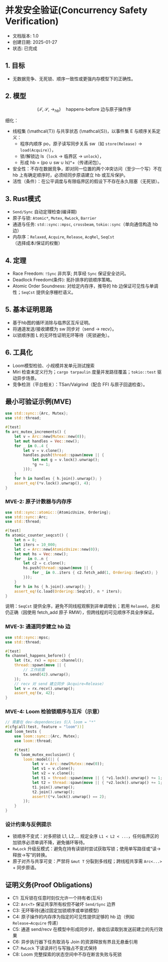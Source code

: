 # 并发安全验证(Concurrency Safety Verification)

- 文档版本: 1.0  
- 创建日期: 2025-01-27  
- 状态: 已完成

## 1. 目标

- 无数据竞争、无死锁、顺序一致性或更强内存模型下的正确性。

## 2. 模型

```math
(\mathcal{T},\ \mathcal{S},\ \rightarrow_{hb}) \quad \text{happens-before 边与原子操作序}
```

细化：

- 线程集 \(\mathcal{T}\) 与共享状态 \(\mathcal{S}\)，以事件集 E 与顺序关系定义：
  - 程序内顺序 po，原子读写同步关系 sw（如 `store(Release)` → `load(Acquire)`），
  - 锁/解锁边 ls（`lock` → 临界区 → `unlock`），
  - 形成 hb = (po ∪ sw ∪ ls)^+（传递闭包）。
- 安全性：不存在数据竞争，即对同一位置的两个冲突访问（至少一个写）不在 hb 上有确定顺序时，必须经同步原语建立 hb 或互斥保护。
- 活性（条件）：在公平调度与有限临界区的假设下不存在永久阻塞（无死锁）。

## 3. Rust模式

- `Send/Sync` 自动定理检查(编译期)
- 原子与锁: `Atomic*`, `Mutex`, `RwLock`, `Barrier`
- 通道与任务: `std::sync::mpsc`, `crossbeam`, `tokio::sync`（单向通信构造 hb 边）
- 内存序：`Relaxed`, `Acquire`, `Release`, `AcqRel`, `SeqCst`（选择成本/保证的权衡）

## 4. 定理

- Race Freedom: `!Sync` 非共享; 共享经 `Sync` 保证安全访问。
- Deadlock Freedom(条件): 拓扑排序的锁顺序策略。
- Atomic Order Soundness: 对给定内存序，推导的 hb 边保证可见性与单调性；`SeqCst` 提供全序栅栏语义。

## 5. 基本证明思路

- 基于hb图的循环消除与临界区互斥证明。
- 将通道发送/接收建模为 sw 同步对（send → recv）。
- 以锁顺序图 L 的无环性证明无环等待（死锁避免）。

## 6. 工具化

- Loom模型检验、小规模并发单元测试搜索
- Miri 检查未定义行为；`cargo tarpaulin` 度量并发路径覆盖；`tokio::test` 驱动异步场景。
- 竞争检测（平台相关）：TSan/Valgrind（配合 FFI 与原子回退检查）。

## 最小可验证示例(MVE)

```rust
use std::sync::{Arc, Mutex};
use std::thread;

#[test]
fn arc_mutex_increments() {
    let v = Arc::new(Mutex::new(0));
    let mut handles = Vec::new();
    for _ in 0..4 {
        let v = v.clone();
        handles.push(thread::spawn(move || {
            let mut g = v.lock().unwrap();
            *g += 1;
        }));
    }
    for h in handles { h.join().unwrap(); }
    assert_eq!(*v.lock().unwrap(), 4);
}
```

### MVE-2: 原子计数器与内存序

```rust
use std::sync::atomic::{AtomicUsize, Ordering};
use std::sync::Arc;
use std::thread;

#[test]
fn atomic_counter_seqcst() {
    let n = 8;
    let iters = 10_000;
    let c = Arc::new(AtomicUsize::new(0));
    let mut hs = Vec::new();
    for _ in 0..n {
        let c2 = c.clone();
        hs.push(thread::spawn(move || {
            for _ in 0..iters { c2.fetch_add(1, Ordering::SeqCst); }
        }));
    }
    for h in hs { h.join().unwrap(); }
    assert_eq!(c.load(Ordering::SeqCst), n * iters);
}
```

说明：`SeqCst` 提供全序，避免不同线程观察到非单调增长；若用 `Relaxed`，总和仍正确（因使用 fetch_add 原子 RMW），但跨线程的可见顺序不具全序保证。

### MVE-3: 通道同步建立 hb 边

```rust
use std::sync::mpsc;
use std::thread;

#[test]
fn channel_happens_before() {
    let (tx, rx) = mpsc::channel();
    thread::spawn(move || {
        // 工作前置
        tx.send(42).unwrap();
    });
    // recv 对 send 建立同步（Acquire←Release）
    let v = rx.recv().unwrap();
    assert_eq!(v, 42);
}
```

### MVE-4: Loom 检验锁顺序与互斥（示意）

```rust
// 需要在 dev-dependencies 引入 loom = "*"
#[cfg(all(test, feature = "loom"))]
mod loom_tests {
    use loom::sync::{Arc, Mutex};
    use loom::thread;

    #[test]
    fn loom_mutex_exclusion() {
        loom::model(|| {
            let v = Arc::new(Mutex::new(0));
            let v1 = v.clone();
            let v2 = v.clone();
            let t1 = thread::spawn(move || { *v1.lock().unwrap() += 1; });
            let t2 = thread::spawn(move || { *v2.lock().unwrap() += 1; });
            t1.join().unwrap();
            t2.join().unwrap();
            assert!(*v.lock().unwrap() == 2);
        });
    }
}
```

### 设计约束与反例提示

- 锁顺序不变式：对多把锁 L1, L2,… 规定全序 `L1 < L2 < ...`，任何临界区的加锁序必须单调不降，避免循环等待。
- `RwLock` 升级反模式：避免在持有读锁时尝试获取写锁；使用单写路径或“读→释放→写”的转换。
- 原子对齐与共享可变：严禁将 `&mut T` 分裂到多线程；跨线程共享需 `Arc<...>` + 同步原语。

## 证明义务(Proof Obligations)

- C1: 互斥锁在任意时刻仅允许一个持有者(互斥)
- C2: `Arc<T>` 保证共享所有权但不破坏 `Send/Sync` 边界
- C3: 无环等待(通过固定加锁顺序或单锁模型)
- C4: 原子操作的内存序为指定的可见性提供足够的 hb 边（例如 `Release→Acquire` 传递）
- C5: 通道 send/recv 在模型中形成同步对，接收后读取到发送前建立的先行效果
- C6: 异步执行器下任务取消与 Join 的资源释放有界且无悬垂引用
- C7: `RwLock` 下读读并行与写独占不变式保持
- C8: Loom 完整探索的状态空间中不存在断言失败与死锁
